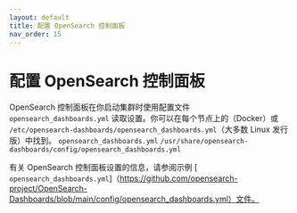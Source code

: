 ```yaml
---
layout: default
title: 配置 OpenSearch 控制面板
nav_order: 15
---
```


# 配置 OpenSearch 控制面板

OpenSearch 控制面板在你启动集群时使用配置文件 `opensearch_dashboards.yml` 读取设置。你可以在每个节点上的（Docker）或 `/etc/opensearch-dashboards/opensearch_dashboards.yml`（大多数 Linux 发行版）中找到。 `opensearch_dashboards.yml` `/usr/share/opensearch-dashboards/config/opensearch_dashboards.yml`

有关 OpenSearch 控制面板设置的信息，请参阅示例 [ `opensearch_dashboards.yml`]（https://github.com/opensearch-project/OpenSearch-Dashboards/blob/main/config/opensearch_dashboards.yml）文件。